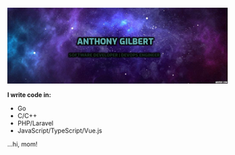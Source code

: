 ![](https://github.com/anthonygilbertt/banner/blob/main/banner-1.jpg)

**I write code in:**  
- Go
- C/C++
- PHP/Laravel
- JavaScript/TypeScript/Vue.js



...hi, mom!
